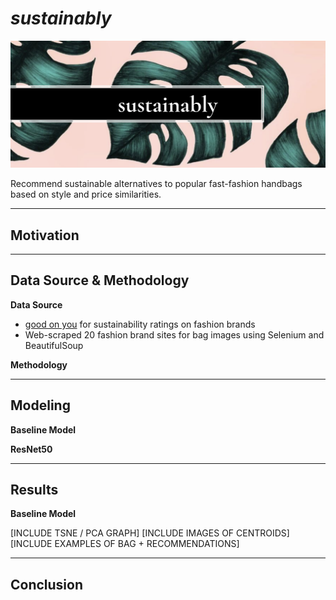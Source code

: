 # <i>sustainably</i>
![Image](sustainably_cover1.png)

Recommend sustainable alternatives to popular fast-fashion handbags based on style and price similarities.
***
## Motivation



***
## Data Source & Methodology

__Data Source__
- [good on you](https://goodonyou.eco/) for sustainability ratings on fashion brands
- Web-scraped 20 fashion brand sites for bag images using Selenium and BeautifulSoup

__Methodology__<br>


***
## Modeling

__Baseline Model__

__ResNet50__


***
## Results

__Baseline Model__

[INCLUDE TSNE / PCA GRAPH]
[INCLUDE IMAGES OF CENTROIDS]
[INCLUDE EXAMPLES OF BAG + RECOMMENDATIONS]

***
## Conclusion
